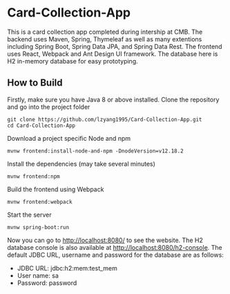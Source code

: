 # Card-Collection-App

This is a card collection app completed during intership at CMB. The backend uses Maven, Spring, Thymeleaf as well as many extentions including Spring Boot, Spring Data JPA, and Spring Data Rest. The frontend uses React, Webpack and Ant Design UI framework. The database here is H2 in-memory database for easy prototyping. 

## How to Build

Firstly, make sure you have Java 8 or above installed. Clone the repository and go into the project folder

```
git clone https://github.com/lzyang1995/Card-Collection-App.git
cd Card-Collection-App
```

Download a project specific Node and npm

```
mvnw frontend:install-node-and-npm -DnodeVersion=v12.18.2
```

Install the dependencies (may take several minutes)

```
mvnw frontend:npm
```

Build the frontend using Webpack

```
mvnw frontend:webpack
```

Start the server

```
mvnw spring-boot:run
```

Now you can go to <http://localhost:8080/> to see the website. The H2 database console is also available 
at <http://localhost:8080/h2-console>. The default JDBC URL, username and password for the database are as follows:

* JDBC URL: jdbc:h2:mem:test_mem
* User name: sa
* Password: password


